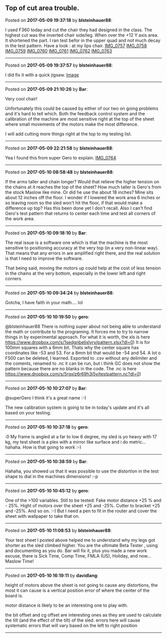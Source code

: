 ## Top of cut area trouble.
Posted on **2017-05-09 19:37:18** by **blsteinhauer88**:

I used F360 today and cut the chair they had designed in the class. The highest cut was the inverted chair side/leg. When over the +12 Y axis area. It shortened the part. I ran test befor in the upper quad and not much decay in the test pattern. Have a look : at my lips chair. [IMG_0757](//muut.com/u/maslowcnc/s3/:maslowcnc:K6gK:img_0757.jpg.jpg) [IMG_0758](//muut.com/u/maslowcnc/s3/:maslowcnc:HDPZ:img_0758.jpg.jpg) [IMG_0759](//muut.com/u/maslowcnc/s3/:maslowcnc:cOA8:img_0759.jpg.jpg) [IMG_0760](//muut.com/u/maslowcnc/s3/:maslowcnc:8nOY:img_0760.jpg.jpg) [IMG_0761](//muut.com/u/maslowcnc/s3/:maslowcnc:MJUR:img_0761.jpg.jpg) [IMG_0762](//muut.com/u/maslowcnc/s3/:maslowcnc:xtS8:img_0762.jpg.jpg) [IMG_0763](//muut.com/u/maslowcnc/s3/:maslowcnc:JPNT:img_0763.jpg.jpg)

---

Posted on **2017-05-09 19:37:57** by **blsteinhauer88**:

I did fix it with a quick jigsaw. [Image](//muut.com/u/maslowcnc/s3/:maslowcnc:WrAl:image.jpg.jpg)

---

Posted on **2017-05-09 21:10:26** by **Bar**:

Very cool chair!

Unfortunately this could be caused by either of our two on going problems and it's hard to tell which. Both the feedback control system and the calibration of the machine are most sensitive right at the top of the sheet where small movements of the motors make the most difference.

I will add cutting more things right at the top to my testing list.

---

Posted on **2017-05-09 22:21:58** by **blsteinhauer88**:

Yea I found this from super Gero to explain.  [IMG_0764](//muut.com/u/maslowcnc/s3/:maslowcnc:T6Pn:img_0764.png.jpg)

---

Posted on **2017-05-10 08:58:48** by **blsteinhauer88**:

If the arms taller and chain longer?  Would that relieve the higher tension on the chains at it reaches the top of the sheet?  How much taller is Gero's from the stock Maslow like mine.  Or did he use the about 18 inches?  Mine sits about 12 inches off the floor.  I wonder if I lowered the work area 6 inches or so leaving room so the sled won't hit the floor, if that would make a difference up top?  Has this been done yet I don't recall.  Also I can't find Gero's test pattern that returns to center each time and test all corners of the work area.

---

Posted on **2017-05-10 09:18:10** by **Bar**:

The real issue is a software one which is that the machine is the most sensitive to positioning accuracy at the very top (in a very non-linear way). That means that any errors in are amplified right there, and the real solution is that I need to improve the software.

That being said, moving the motors up could help at the cost of less tension in the chains at the very bottom, especially in the lower left and right corners.

---

Posted on **2017-05-10 09:34:24** by **blsteinhauer88**:

Gotcha,  I have faith in your math.... lol

---

Posted on **2017-05-10 10:19:50** by **gero**:

@blsteinhauer88 There is nothing super about not being able to understand the math or contribute to the programing. It forces me to try to narrow things in by experimental approach. For what it is worth, the xls is here https://www.dropbox.com/s/1sedgnbeljxlyry/pattern.xlsx?dl=0) 
It is for 100mm squares with a 6mm bit. Thats why the center square has coordinates like -53 and 53. For a 8mm bit that would be -54 and 54. A lot o F500 can be deleted, I learned. Exported to .csv without any delimiter and the coments, renamed to .nc it can be run, but i think GC does not show the pattern because there are no blanks in the code.  The .nc is here https://www.dropbox.com/s/5rgxlz6r69h3j5v/testpattern.nc?dl=0)

---

Posted on **2017-05-10 10:27:07** by **Bar**:

@superGero I think it's a great name :-)

The new calibration system is going to be in today's update and it's all based on your testing.

---

Posted on **2017-05-10 10:37:18** by **gero**:

:0 My frame is angled at a far to low 6 degree, my sled is yo heavy with 17 kg, my test sheet is a plex with a mirror like surface and i do metric... hahaha. How is that going to work :-)

---

Posted on **2017-05-10 10:38:59** by **Bar**:

Hahaha, you showed us that it was possible to use the distortion in the test shape to dial in the machines dimensions!  :-p

---

Posted on **2017-05-10 10:45:12** by **gero**:

One of the >100 variables. Still to be tested: Fake motor distance +25 % and - 25%. Hight of motors over the sheet +25 and -25%. Cutter to bracket +25 and -25%. And so on. :-) But I need a pen to fit in the router and cover the sheet with wallpaper to take that on.

---

Posted on **2017-05-10 11:08:53** by **blsteinhauer88**:

Your test sheet I posted above helped me to understand why my legs got shorter as the sled climbed higher.   You are the ultimate Beta Tester , using and documenting as you do.  Bar will fix it, plus you made a new work excuse, there is Sick Time, Comp Time, FMLA (US), Holiday, and now... Maslow Time!

---

Posted on **2017-05-10 16:19:11** by **davidlang**:

height of motors above the sheet is not going to cause any distortions, the most it can cause is a vertical position error of where the center of the board is.

motor distance  is likely to be an interesting one to play with.

the bit offset and cg offset are interesting ones as they are used to calculate the tilt (and the effect of the tilt) of the sled. errors here will cause systematic errors that will vary based on the left to right position

---

